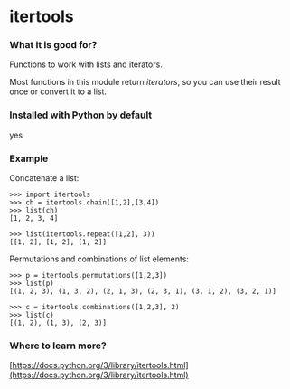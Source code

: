 
# itertools

### What it is good for?

Functions to work with lists and iterators.

Most functions in this module return *iterators*, so you can use their result once or convert it to a list.

### Installed with Python by default

yes

### Example

Concatenate a list:

    >>> import itertools
    >>> ch = itertools.chain([1,2],[3,4])
    >>> list(ch)
    [1, 2, 3, 4]

    >>> list(itertools.repeat([1,2], 3))
    [[1, 2], [1, 2], [1, 2]]

Permutations and combinations of list elements:

    >>> p = itertools.permutations([1,2,3])
    >>> list(p)
    [(1, 2, 3), (1, 3, 2), (2, 1, 3), (2, 3, 1), (3, 1, 2), (3, 2, 1)]

    >>> c = itertools.combinations([1,2,3], 2)
    >>> list(c)
    [(1, 2), (1, 3), (2, 3)]

### Where to learn more?

[https://docs.python.org/3/library/itertools.html](https://docs.python.org/3/library/itertools.html)
